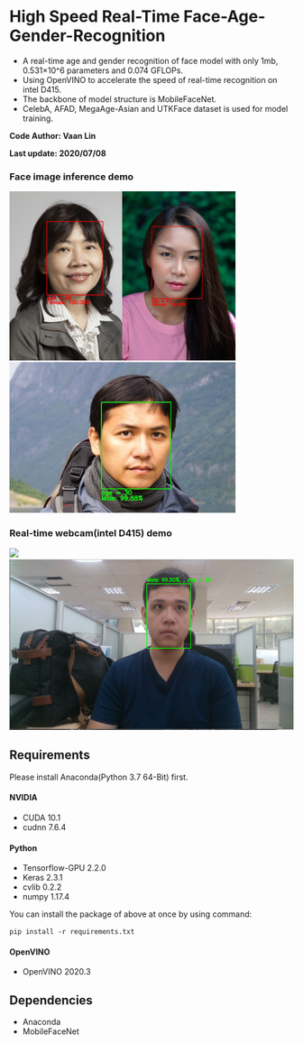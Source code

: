 # High Speed Real-Time Face-Age-Gender-Recognition
+ A real-time age and gender recognition of face model with only 1mb, 0.531×10^6 parameters and 0.074 GFLOPs.
+ Using OpenVINO to accelerate the speed of real-time recognition on intel D415.
+ The backbone of model structure is MobileFaceNet.
+ CelebA, AFAD, MegaAge-Asian and UTKFace dataset is used for model training.

**Code Author: Vaan Lin**

**Last update: 2020/07/08**
### Face image inference demo

​<img src="Demo/Image/Results/1.jpg" height="300"/>
​<img src="Demo/Image/Results/3.jpg" height="300"/>
​<img src="Demo/Image/Results/2.jpg" height="267"/>

### Real-time webcam(intel D415) demo
​<img src="Demo/RealTime/realtime_test.gif" height="300"/>
​<img src="Demo/RealTime/realtime_test.PNG" height="303.5"/>


## Requirements
Please install Anaconda(Python 3.7 64-Bit) first.
#### NVIDIA
+ CUDA            10.1
+ cudnn           7.6.4
#### Python
+ Tensorflow-GPU  2.2.0
+ Keras           2.3.1
+ cvlib           0.2.2
+ numpy           1.17.4

You can install the package of above at once by using command: 
```
pip install -r requirements.txt
```
#### OpenVINO     
+ OpenVINO        2020.3

## Dependencies
+ Anaconda
+ MobileFaceNet

